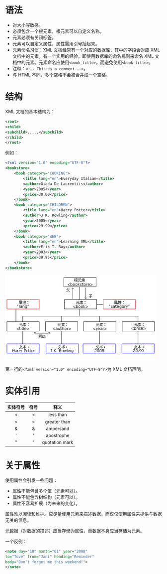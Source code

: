 # 语法

+ 对大小写敏感。
+ 必须包含一个根元素，根元素可以自定义名称。
+ 元素必须有关闭标签。
+ 元素可以自定义属性，属性需用引号括起来。
+ 元素命名习惯：XML 文档经常有一个对应的数据库，其中的字段会对应 XML 文档中的元素。有一个实用的经验，即使用数据库的命名规则来命名 XML 文档中的元素。元素命名应使用`<book_title>`，而避免使用`<book-title>`。
+ 注释：`<!-- This is a comment -->`。
+ 与 HTML 不同，多个空格不会被合并成一个空格。

# 结构

XML 文档的基本结构为：
```xml
<root>
<child>
<subchild>.....</subchild>
</child>
</root>
```

例如：
```xml
<?xml version="1.0" encoding="UTF-8"?>
<bookstore>
    <book category="COOKING">
        <title lang="en">Everyday Italian</title>
        <author>Giada De Laurentiis</author>
        <year>2005</year>
        <price>30.00</price>
    </book>
    <book category="CHILDREN">
        <title lang="en">Harry Potter</title>
        <author>J K. Rowling</author>
        <year>2005</year>
        <price>29.99</price>
    </book>
    <book category="WEB">
        <title lang="en">Learning XML</title>
        <author>Erik T. Ray</author>
        <year>2003</year>
        <price>39.95</price>
    </book>
</bookstore>
```

![XML 文档结构](img\xml-structure.jpg)

第一行的`<?xml version="1.0" encoding="UTF-8"?>`为 XML 文档声明。

# 实体引用

实体符号|符号|释义
:---:|:---:|:---:
&lt;|<|less than
&gt;|>|greater than
&amp;|&|ampersand
&apos;|'|apostrophe
&quot;|"|quotation mark

# 关于属性

使用属性会引发一些问题：
+ 属性不能包含多个值（元素可以）。
+ 属性不能包含树结构（元素可以）。
+ 属性不容易扩展（为未来的变化）。

属性难以阅读和维护。应尽量使用元素来描述数据。而仅仅使用属性来提供与数据无关的信息。

元数据（对数据的描述）应当存储为属性，而数据本身应当存储为元素。

一个反例：
```xml
<note day="10" month="01" year="2008"
to="Tove" from="Jani" heading="Reminder"
body="Don't forget me this weekend!">
</note>
```
